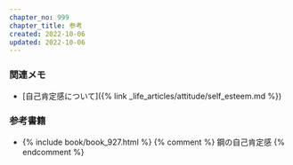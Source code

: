 ```yaml
---
chapter_no: 999
chapter_title: 参考
created: 2022-10-06
updated: 2022-10-06
---
```

### 関連メモ
- [自己肯定感について]({% link _life_articles/attitude/self_esteem.md %})

### 参考書籍
- {% include book/book_927.html %} {% comment %} 鋼の自己肯定感 {% endcomment %}